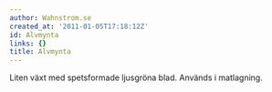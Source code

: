 ```yaml
---
author: Wahnstrom.se
created_at: '2011-01-05T17:18:12Z'
id: Alvmynta
links: {}
title: Alvmynta
---
```


Liten växt med spetsformade ljusgröna blad. Används i matlagning.